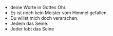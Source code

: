 - deine Worte in Gottes Ohr.
- Es ist noch kein Meister vom Himmel gefallen.
- Du willst mich doch verarschen.
- Jedem das Seine.
- Jeder lobt das Seine